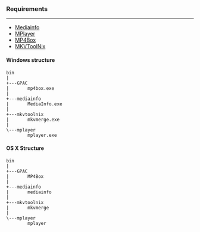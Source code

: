 ### Requirements
------------
* [Mediainfo](http://mediaarea.net/en/MediaInfo/Download)
* [MPlayer](http://www.mplayerhq.hu/design7/dload.html#binaries)
* [MP4Box](http://gpac.wp.mines-telecom.fr/downloads/gpac-nightly-builds/)
* [MKVToolNix](https://www.bunkus.org/videotools/mkvtoolnix/downloads.html)

#### Windows structure
```
bin
|
+---GPAC
|       mp4box.exe
|
+---mediainfo
|       MediaInfo.exe
|
+---mkvtoolnix
|       mkvmerge.exe
|
\---mplayer
        mplayer.exe
```

#### OS X Structure
```
bin
|
+---GPAC
|       MP4Box
|
+---mediainfo
|       mediainfo
|
+---mkvtoolnix
|       mkvmerge
|
\---mplayer
        mplayer
```